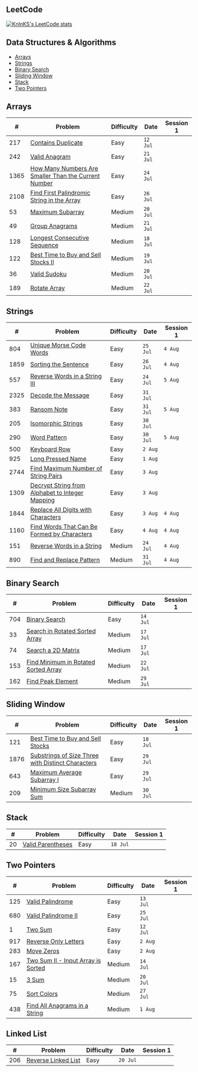 ## LeetCode

[![KnlnKS's LeetCode stats](https://leetcode-stats-six.vercel.app/?username=joshdavidang)](https://github.com/KnlnKS/leetcode-stats)

## Data Structures & Algorithms

- [Arrays](https://github.com/joshuadavidang/data-structures-and-algorithms#arrays)
- [Strings](https://github.com/joshuadavidang/data-structures-and-algorithms#strings)
- [Binary Search](https://github.com/joshuadavidang/data-structures-and-algorithms#binary-search)
- [Sliding Window](https://github.com/joshuadavidang/data-structures-and-algorithms#sliding-window)
- [Stack](https://github.com/joshuadavidang/data-structures-and-algorithms#stack)
- [Two Pointers](https://github.com/joshuadavidang/data-structures-and-algorithms#two-pointers)

## Arrays

| #    | Problem                                                                                                                                     | Difficulty | Date     | Session 1 |
| ---- | ------------------------------------------------------------------------------------------------------------------------------------------- | ---------- | -------- | --------- |
| 217  | [Contains Duplicate](https://leetcode.com/problems/contains-duplicate/)                                                                     | Easy       | `12 Jul` |
| 242  | [Valid Anagram](https://leetcode.com/problems/valid-anagram/)                                                                               | Easy       | `21 Jul` |
| 1365 | [How Many Numbers Are Smaller Than the Current Number](https://leetcode.com/problems/how-many-numbers-are-smaller-than-the-current-number/) | Easy       | `24 Jul` |
| 2108 | [Find First Palindromic String in the Array](https://leetcode.com/problems/find-first-palindromic-string-in-the-array/)                     | Easy       | `26 Jul` |
| 53   | [Maximum Subarray](https://leetcode.com/problems/maximum-subarray/)                                                                         | Medium     | `20 Jul` |
| 49   | [Group Anagrams](https://leetcode.com/problems/group-anagrams/)                                                                             | Medium     | `21 Jul` |
| 128  | [Longest Consecutive Sequence](https://leetcode.com/problems/longest-consecutive-sequence/)                                                 | Medium     | `18 Jul` |
| 122  | [Best Time to Buy and Sell Stocks II](https://leetcode.com/problems/best-time-to-buy-and-sell-stock-ii/)                                    | Medium     | `19 Jul` |
| 36   | [Valid Sudoku](https://leetcode.com/problems/valid-sudoku/)                                                                                 | Medium     | `20 Jul` |
| 189  | [Rotate Array](https://leetcode.com/problems/rotate-array/)                                                                                 | Medium     | `22 Jul` |

## Strings

| #    | Problem                                                                                                                           | Difficulty | Date     | Session 1 |
| ---- | --------------------------------------------------------------------------------------------------------------------------------- | ---------- | -------- | --------- |
| 804  | [Unique Morse Code Words](https://leetcode.com/problems/unique-morse-code-words/)                                                 | Easy       | `25 Jul` | `4 Aug`   |
| 1859 | [Sorting the Sentence](https://leetcode.com/problems/sorting-the-sentence/)                                                       | Easy       | `26 Jul` | `4 Aug`   |
| 557  | [Reverse Words in a String III](https://leetcode.com/problems/reverse-words-in-a-string-iii/)                                     | Easy       | `24 Jul` | `5 Aug`   |
| 2325 | [Decode the Message](https://leetcode.com/problems/decode-the-message/)                                                           | Easy       | `31 Jul` |
| 383  | [Ransom Note](https://leetcode.com/problems/ransom-note/)                                                                         | Easy       | `31 Jul` | `5 Aug`   |
| 205  | [Isomorphic Strings](https://leetcode.com/problems/isomorphic-strings/)                                                           | Easy       | `30 Jul` |
| 290  | [Word Pattern](https://leetcode.com/problems/word-pattern)                                                                        | Easy       | `30 Jul` | `5 Aug`   |
| 500  | [Keyboard Row](https://leetcode.com/problems/keyboard-row/)                                                                       | Easy       | `2 Aug`  |
| 925  | [Long Pressed Name](https://leetcode.com/problems/long-pressed-name/)                                                             | Easy       | `1 Aug`  |
| 2744 | [Find Maximum Number of String Pairs](https://leetcode.com/problems/find-maximum-number-of-string-pairs)                          | Easy       | `3 Aug`  |
| 1309 | [Decrypt String from Alphabet to Integer Mapping](https://leetcode.com/problems/decrypt-string-from-alphabet-to-integer-mapping/) | Easy       | `3 Aug`  |
| 1844 | [Replace All Digits with Characters](https://leetcode.com/problems/replace-all-digits-with-characters/)                           | Easy       | `3 Aug`  | `4 Aug`   |
| 1160 | [Find Words That Can Be Formed by Characters](https://leetcode.com/problems/find-words-that-can-be-formed-by-characters)          | Easy       | `4 Aug`  | `4 Aug`   |
| 151  | [Reverse Words in a String](https://leetcode.com/problems/reverse-words-in-a-string/)                                             | Medium     | `24 Jul` | `4 Aug`   |
| 890  | [Find and Replace Pattern](https://leetcode.com/problems/find-and-replace-pattern/)                                               | Medium     | `31 Jul` | `4 Aug`   |

## Binary Search

| #   | Problem                                                                                                     | Difficulty | Date     | Session 1 |
| --- | ----------------------------------------------------------------------------------------------------------- | ---------- | -------- | --------- |
| 704 | [Binary Search](https://leetcode.com/problems/binary-search/)                                               | Easy       | `14 Jul` |
| 33  | [Search in Rotated Sorted Array](https://leetcode.com/problems/search-in-rotated-sorted-array/)             | Medium     | `17 Jul` |
| 74  | [Search a 2D Matrix](https://leetcode.com/problems/search-a-2d-matrix/)                                     | Medium     | `17 Jul` |
| 153 | [Find Minimum in Rotated Sorted Array](https://leetcode.com/problems/find-minimum-in-rotated-sorted-array/) | Medium     | `22 Jul` |
| 162 | [Find Peak Element](https://leetcode.com/problems/find-peak-element/)                                       | Medium     | `29 Jul` |

## Sliding Window

| #    | Problem                                                                                                                               | Difficulty | Date     | Session 1 |
| ---- | ------------------------------------------------------------------------------------------------------------------------------------- | ---------- | -------- | --------- |
| 121  | [Best Time to Buy and Sell Stocks](https://leetcode.com/problems/best-time-to-buy-and-sell-stock/)                                    | Easy       | `18 Jul` |
| 1876 | [Substrings of Size Three with Distinct Characters](https://leetcode.com/problems/substrings-of-size-three-with-distinct-characters/) | Easy       | `29 Jul` |
| 643  | [Maximum Average Subarray I](https://leetcode.com/problems/maximum-average-subarray-i/)                                               | Easy       | `29 Jul` |
| 209  | [Minimum Size Subarray Sum](https://leetcode.com/problems/minimum-size-subarray-sum/)                                                 | Medium     | `30 Jul` |

## Stack

| #   | Problem                                                               | Difficulty | Date     | Session 1 |
| --- | --------------------------------------------------------------------- | ---------- | -------- | --------- |
| 20  | [Valid Parentheses](https://leetcode.com/problems/valid-parentheses/) | Easy       | `18 Jul` |

## Two Pointers

| #   | Problem                                                                                               | Difficulty | Date     | Session 1 |
| --- | ----------------------------------------------------------------------------------------------------- | ---------- | -------- | --------- |
| 125 | [Valid Palindrome](https://leetcode.com/problems/valid-palindrome/)                                   | Easy       | `13 Jul` |
| 680 | [Valid Palindrome II](https://leetcode.com/problems/valid-palindrome-ii/)                             | Easy       | `25 Jul` |
| 1   | [Two Sum](https://leetcode.com/problems/two-sum/)                                                     | Easy       | `12 Jul` |
| 917 | [Reverse Only Letters](https://leetcode.com/problems/reverse-only-letters/)                           | Easy       | `2 Aug`  |
| 283 | [Move Zeros](https://leetcode.com/problems/move-zeroes/)                                              | Easy       | `2 Aug`  |
| 167 | [Two Sum II - Input Array is Sorted](https://leetcode.com/problems/two-sum-ii-input-array-is-sorted/) | Medium     | `14 Jul` |
| 15  | [3 Sum](https://leetcode.com/problems/3sum/)                                                          | Medium     | `20 Jul` |
| 75  | [Sort Colors](https://leetcode.com/problems/sort-colors/)                                             | Medium     | `27 Jul` |
| 438 | [Find All Anagrams in a String](https://leetcode.com/problems/find-all-anagrams-in-a-string/)         | Medium     | `1 Aug`  |

## Linked List

| #   | Problem                                                                   | Difficulty | Date     | Session 1 |
| --- | ------------------------------------------------------------------------- | ---------- | -------- | --------- |
| 206 | [Reverse Linked List](https://leetcode.com/problems/reverse-linked-list/) | Easy       | `20 Jul` |
